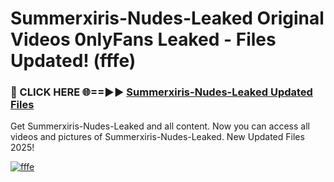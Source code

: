 # Summerxiris-Nudes-Leaked Original Videos 0nlyFans Leaked - Files Updated! (fffe)

<h3>🔴 CLICK HERE 🌐==►► <a href="https://tinyurl.com/4mcuefdz" rel="nofollow">Summerxiris-Nudes-Leaked Updated Files</a></h3>

Get Summerxiris-Nudes-Leaked and all content. Now you can access all videos and pictures of Summerxiris-Nudes-Leaked. New Updated Files 2025!

[![fffe](https://i.imgur.com/StAQSOY.gif)](https://tinyurl.com/4mcuefdz)
